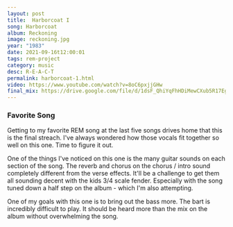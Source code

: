 ```yaml
---
layout: post
title:  Harborcoat I
song: Harborcoat
album: Reckoning
image: reckoning.jpg
year: "1983"
date: 2021-09-16t12:00:01
tags: rem-project
category: music
desc: R-E-A-C-T
permalink: harborcoat-1.html
video: https://www.youtube.com/watch?v=8oC6pxjjGHw
final_mix: https://drive.google.com/file/d/1dsF_QhiYqFhHDiMewCXub5R17EghCCtg/view?usp=sharing
---
```


### Favorite Song

Getting to my favorite REM song at the last five songs drives home that this is the final streach. I've always wondered how those vocals fit together so well on this one. Time to figure it out.

One of the things I've noticed on this one is the many guitar sounds on each section of the song. The reverb and chorus on the chorus / intro sound completely different from the verse effects. It'll be a challenge to get them all sounding decent with the kids 3/4 scale fender. Especially with the song tuned down a half step on the album - which I'm also attempting.

One of my goals with this one is to bring out the bass more. The bart is incredibly difficult to play. It should be heard more than the mix on the album without overwhelming the song.